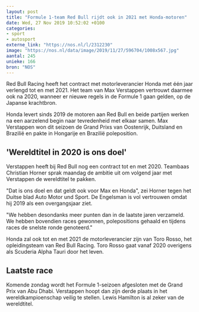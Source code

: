 ```yaml
---
layout: post
title: "Formule 1-team Red Bull rijdt ook in 2021 met Honda-motoren"
date: Wed, 27 Nov 2019 10:52:02 +0100
categories: 
- sport 
- autosport 
externe_link: "https://nos.nl/l/2312230"
image: "https://nos.nl/data/image/2019/11/27/596704/1008x567.jpg"
aantal: 245
unieke: 166
bron: "NOS"
---
```


<p>Red Bull Racing heeft het contract met motorleverancier Honda met één jaar verlengd tot en met 2021. Het team van Max Verstappen vertrouwt daarmee ook na 2020, wanneer er nieuwe regels in de Formule 1 gaan gelden, op de Japanse krachtbron.</p>
<p>Honda levert sinds 2019 de motoren aan Red Bull en beide partijen werken na een aarzelend begin naar tevredenheid met elkaar samen. Max Verstappen won dit seizoen de Grand Prixs van Oostenrijk, Duitsland en Brazilië en pakte in Hongarije en Brazilië poleposition.</p>
<h2>'Wereldtitel in 2020 is ons doel'</h2>
<p>Verstappen heeft bij Red Bull nog een contract tot en met 2020. Teambaas Christian Horner sprak maandag de ambitie uit om volgend jaar met Verstappen de wereldtitel te pakken.</p>
<p>"Dat is ons doel en dat geldt ook voor Max en Honda", zei Horner tegen het Duitse blad Auto Motor und Sport. De Engelsman is vol vertrouwen omdat hij 2019 als een overgangsjaar ziet.</p>
<p>"We hebben desondanks meer punten dan in de laatste jaren verzameld. We hebben bovendien races gewonnen, polepositions gehaald en tijdens races de snelste ronde genoteerd."</p>
<p>Honda zal ook tot en met 2021 de motorleverancier zijn van Toro Rosso, het opleidingsteam van Red Bull Racing. Toro Rosso gaat vanaf 2020 overigens als Scuderia Alpha Tauri door het leven.</p>
<h2>Laatste race</h2>
<p>Komende zondag wordt het Formule 1-seizoen afgesloten met de Grand Prix van Abu Dhabi. Verstappen hoopt dan zijn derde plaats in het wereldkampioenschap veilig te stellen. Lewis Hamilton is al zeker van de wereldtitel.</p>
